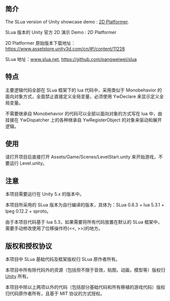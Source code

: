 ## 简介
The SLua version of Unity showcase demo : [2D Platformer](https://www.assetstore.unity3d.com/cn/#!/content/11228).

SLua 版本的 Unity 官方 2D 演示 Demo : 2D Platformer

2D Platformer 原始版本下载地址：https://www.assetstore.unity3d.com/cn/#!/content/11228

SLua 地址：www.slua.net, https://github.com/pangweiwei/slua

## 特点
主要逻辑代码全部在 SLua 框架下的 lua 代码中，采用类似于 Monobehavior 的面向对象方式，全面禁止直接定义全局变量，必须使用 YwDeclare 来显示定义全局变量。

不需要继承自 Monobehavior 的代码可以全部以面向对象的方式写在 lua 中，由挂接在 YwDispatcher 上的各种继承自 YwRegisterObject 的对象来驱动和展开逻辑。

## 使用
请打开项目后直接打开 Assets/Game/Scenes/LevelStart.unity 来开始游戏，不要运行 Level.unity。

## 注意
本项目需要运行在 Unity 5.x 的版本中。

本项目所采用的 SLua 版本为自行编译的版本，具体为：SLua 0.8.3 + lua 5.3.1 + lpeg 0.12.2 + sproto。

由于本项目代码基于 lua 5.3，如果需要将所有代码放置在默认的 SLua 框架中，需要手动修改使用了位移操作符(<<, >>)的地方。

## 版权和授权协议
本项目中 SLua 基础代码及框架版权归 SLua 原作者所有。

本项目中所有除代码外的资源（包括但不限于音效，贴图，动画，模型等）版权归 [Unity](http://www.unity3d.com/) 所有。

本项目中除以上两项以外的代码（包括部分基础代码和所有移植的游戏代码）版权归代码原作者所有，且基于 MIT 协议的方式授权。
